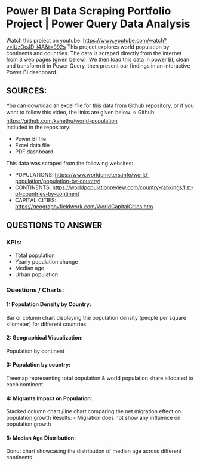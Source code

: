# Power BI Data Scraping Portfolio Project | Power Query Data Analysis
Watch this project on youtube: https://www.youtube.com/watch?v=iUzOcJD_i4A&t=992s 
This project explores world population by continents and countries. The data is scraped directly from the internet from 3 web pages (given below). We then load this data in power BI, clean and transform it in Power Query, then present our findings in an interactive Power BI dashboard.

## SOURCES:
You can download an excel file for this data from Github repository, or if you want to follow this video, the links are given below.
⭐ Github: https://github.com/kahethu/world-population  
Included in the repository:
- Power BI file
- Excel data file
- PDF dashboard


This data was scraped from the following websites:
- POPULATIONS: https://www.worldometers.info/world-population/population-by-country/
- CONTINENTS: https://worldpopulationreview.com/country-rankings/list-of-countries-by-continent 
- CAPITAL CITIES: https://geographyfieldwork.com/WorldCapitalCities.htm 

## QUESTIONS TO ANSWER
### KPIs:
- Total population
- Yearly population change
- Median age
- Urban population

### Questions / Charts:
#### 1: Population Density by Country:
Bar or column chart displaying the population density (people per square kilometer) for different countries.

#### 2: Geographical Visualization:
Population by continent

#### 3: Population by country:
Treemap representing total population  & world population share allocated to each continent.

#### 4: Migrants Impact on Population:
Stacked column chart /line chart comparing the net migration effect on population growth
Results: - Migration does not show any influence on population growth

#### 5: Median Age Distribution:
Donut chart showcasing the distribution of median age across different continents.

